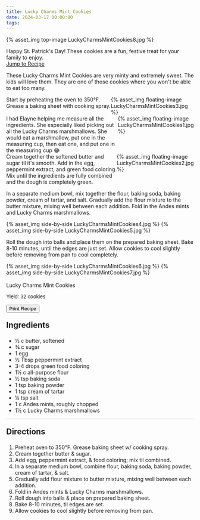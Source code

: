 ```yaml
---
title: Lucky Charms Mint Cookies
date: 2024-03-17 00:00:00
tags:
---
```


{% asset_img top-image LuckyCharmsMintCookies8.jpg %}
<div class="post-body">
Happy St. Patrick's Day! These cookies are a fun, festive treat for your family to enjoy. 

<br>
<!--more-->

<a class="jump-to-recipe-btn" href="#recipejump"> 
    Jump to Recipe
</a>

These Lucky Charms Mint Cookies are very minty and extremely sweet. The kids will love them. 
They are one of those cookies where you won't be able to eat too many. 

<div style="display:flex;">
Start by preheating the oven to 350°F. Grease a baking sheet with cooking spray. 
<div>
    {% asset_img floating-image LuckyCharmsMintCookies3.jpg %}
</div>
</div>

<div style="display:flex;">
I had Elayne helping me measure all the ingredients. She especially liked picking out all the Lucky Charms marshmallows. She would eat a marshmallow, put one in the measuring cup, then eat one, and put one in the measuring cup 😂
<div>
    {% asset_img floating-image LuckyCharmsMintCookies1.jpg %}
</div>
</div>

<div style="display:flex;">
Cream together the softened butter and sugar til it's smooth. 
Add in the egg, peppermint extract, and green food coloring. Mix until the ingredients are fully combined and the dough is completely green. 
<div>
    {% asset_img floating-image LuckyCharmsMintCookies2.jpg %}
</div>
</div>

In a separate medium bowl, mix together the flour, baking soda, baking powder, cream of tartar, and salt. 
Gradually add the flour mixture to the butter mixture, mixing well between each addition. 
Fold in the Andes mints and Lucky Charms marshmallows. 
<div style="display:flex;">
    {% asset_img side-by-side LuckyCharmsMintCookies4.jpg %}
    {% asset_img side-by-side LuckyCharmsMintCookies5.jpg %}
</div>

Roll the dough into balls and place them on the prepared baking sheet. 
Bake 8-10 minutes, until the edges are just set. 
Allow cookies to cool slightly before removing from pan to cool completely. 
<div style="display:flex">
    {% asset_img side-by-side LuckyCharmsMintCookies6.jpg %}
    {% asset_img side-by-side LuckyCharmsMintCookies7.jpg %}
</div>

<br>
</div>

<div id="recipejump"></div>
<div id="recipe">
    <div class="recipe-box">
        <div class="recipe-title-box">
            <div>
                <div class="recipe-title-box-title">
                    <div class="recipe-title-box-header">Lucky Charms Mint Cookies</div>
                </div>
                <p class="recipe-title-box-title" style="font-family: Arial;">Yield: 32 cookies</p>
            </div>
            <!-- {% asset_img recipe-title-box-img LuckyCharmsMintCookies8.jpg %} -->
            <button class="print-recipe"
                    type="button"
                    onclick="printDIV('recipe')" >
                Print Recipe
            </button>
        </div>
        <p style="font-size:150%;"><b>Ingredients</b></p>
        <ul class="post-body">
                <li>½ c butter, softened</li>
                <li>¾ c sugar</li>
                <li>1 egg</li>
                <li>½ Tbsp peppermint extract</li>
                <li>3-4 drops green food coloring</li>
                <li>1½ c all-purpose flour</li>
                <li>½ tsp baking soda</li>
                <li>1 tsp baking powder</li>
                <li>1 tsp cream of tartar</li>
                <li>¼ tsp salt</li>
                <li>1 c Andes mints, roughly chopped</li>
                <li>1½ c Lucky Charms marshmallows</li>
        </ul>
        <hr style="height:1px;background-color:rgb(189, 189, 189) ">
        <p style="font-size:150%;"><b>Directions</b></p>
        <ol class="post-body">
            <li>Preheat oven to 350°F. Grease baking sheet w/ cooking spray.</li>
            <li>Cream together butter & sugar.</li>
            <li>Add egg, peppermint extract, & food coloring; mix til combined.</li>
            <li>In a separate medium bowl, combine flour, baking soda, baking powder, cream of tartar, & salt.</li>
            <li>Gradually add flour mixture to butter mixture, mixing well between each addition.</li>
            <li>Fold in Andes mints & Lucky Charms marshmallows.</li>
            <li>Roll dough into balls & place on prepared baking sheet.</li>
            <li>Bake 8-10 minutes, til edges are set.</li>
            <li>Allow cookies to cool slightly before removing from pan.</li> 
        </ol> 
    </div>
</div>

<br>
